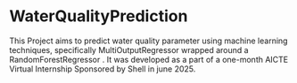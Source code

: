# WaterQualityPrediction
This Project aims to predict water quality parameter using machine learning techniques, specifically MultiOutputRegressor wrapped around a RandomForestRegressor . It was developed as a part of a one-month AICTE Virtual Internship Sponsored by Shell in june 2025. 
